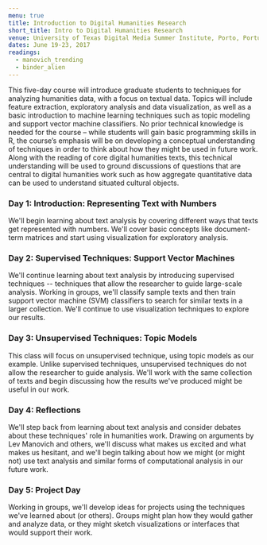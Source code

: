 ```yaml
---
menu: true
title: Introduction to Digital Humanities Research
short_title: Intro to Digital Humanities Research
venue: University of Texas Digital Media Summer Institute, Porto, Portugal
dates: June 19-23, 2017
readings:
  - manovich_trending
  - binder_alien
---
```

This five-day course will introduce graduate students to techniques for analyzing humanities data, with a focus on textual data. Topics will include feature extraction, exploratory analysis and data visualization, as well as a basic introduction to machine learning techniques such as topic modeling and support vector machine classifiers. No prior technical knowledge is needed for the course – while students will gain basic programming skills in R, the course’s emphasis will be on developing a conceptual understanding of techniques in order to think about how they might be used in future work. Along with the reading of core digital humanities texts, this technical understanding will be used to ground discussions of questions that are central to digital humanities work such as how aggregate quantitative data can be used to understand situated cultural objects.

### Day 1: Introduction: Representing Text with Numbers

We'll begin learning about text analysis by covering different ways that texts get represented with numbers. We'll cover basic concepts like document-term matrices and start using visualization for exploratory analysis.

### Day 2: Supervised Techniques: Support Vector Machines

We'll continue learning about text analysis by introducing supervised techniques -- techniques that allow the researcher to guide large-scale analysis. Working in groups, we'll classify sample texts and then train support vector machine (SVM) classifiers to search for similar texts in a larger collection. We'll continue to use visualization techniques to explore our results.

### Day 3: Unsupervised Techniques: Topic Models

This class will focus on unsupervised technique, using topic models as our example. Unlike supervised techniques, unsupervised techniques do not allow the researcher to guide analysis. We'll work with the same collection of texts and begin discussing how the results we've produced might be useful in our work.

### Day 4: Reflections

We'll step back from learning about text analysis and consider debates about these techniques' role in humanities work. Drawing on arguments by Lev Manovich and others, we'll discuss what makes us excited and what makes us hesitant, and we'll begin talking about how we might (or might not) use text analysis and similar forms of computational analysis in our future work.

### Day 5: Project Day

Working in groups, we'll develop ideas for projects using the techniques we've learned about (or others). Groups might plan how they would gather and analyze data, or they might sketch visualizations or interfaces that would support their work.
